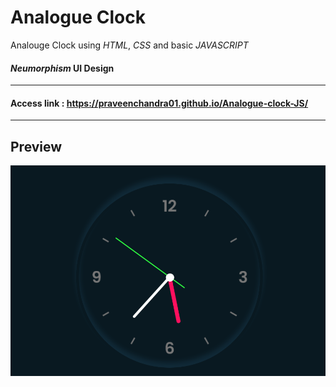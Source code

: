# Analogue Clock
Analouge Clock using *HTML*, *CSS* and basic  *JAVASCRIPT* 
#### *Neumorphism* UI Design

---
#### Access link : https://praveenchandra01.github.io/Analogue-clock-JS/
---
## Preview
![](https://github.com/praveenchandra01/Analogue-clock-JS/blob/master/preview.png)
